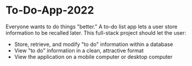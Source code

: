 # To-Do-App-2022

Everyone wants to do things "better." A to-do list app lets a user store information to be recalled later. This full-stack project should let the user:

* Store, retrieve, and modify "to do" information within a database
* View "to do" information in a clean, attractive format
* View the application on a mobile computer or desktop computer
